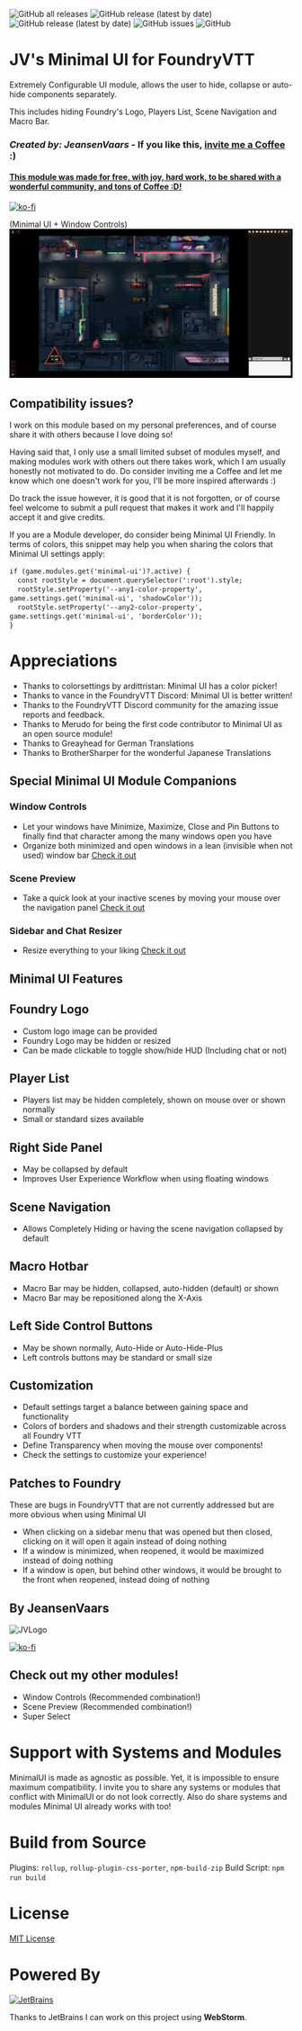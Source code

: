 ![GitHub all releases](https://img.shields.io/github/downloads/saif-ellafi/foundryvtt-minimal-ui/total?logo=GitHub) ![GitHub release (latest by date)](https://img.shields.io/github/downloads/saif-ellafi/foundryvtt-minimal-ui/latest/total) ![GitHub release (latest by date)](https://img.shields.io/github/v/release/saif-ellafi/foundryvtt-minimal-ui) ![GitHub issues](https://img.shields.io/github/issues-raw/saif-ellafi/foundryvtt-minimal-ui) ![GitHub](https://img.shields.io/github/license/saif-ellafi/foundryvtt-minimal-ui)

# JV's Minimal UI for FoundryVTT

Extremely Configurable UI module, allows the user to hide, collapse or auto-hide components separately.

This includes hiding Foundry's Logo, Players List, Scene Navigation and Macro Bar.

### _Created by: JeansenVaars_ - If you like this, [invite me a Coffee](#by-jeansenvaars) :)
#### [This module was made for free, with joy, hard work, to be shared with a wonderful community, and tons of Coffee :D!](https://ko-fi.com/jeansenvaars)
[![ko-fi](https://ko-fi.com/img/githubbutton_sm.svg)](https://ko-fi.com/V7V14D3AH)

(Minimal UI + Window Controls)
![img.png](example20.png)

## Compatibility issues?

I work on this module based on my personal preferences, and of course share it with others because I love doing so!

Having said that, I only use a small limited subset of modules myself, and making modules work with others out there takes work,
which I am usually honestly not motivated to do. Do consider inviting me a Coffee and let me know which one doesn't work for you, I'll be more inspired afterwards :)

Do track the issue however, it is good that it is not forgotten, or of course feel welcome to submit a pull request that makes it work and I'll happily accept it and give credits.

If you are a Module developer, do consider being Minimal UI Friendly. In terms of colors, this snippet may help you when sharing the colors that Minimal UI settings apply:
```
if (game.modules.get('minimal-ui')?.active) {
  const rootStyle = document.querySelector(':root').style;
  rootStyle.setProperty('--any1-color-property', game.settings.get('minimal-ui', 'shadowColor'));
  rootStyle.setProperty('--any2-color-property', game.settings.get('minimal-ui', 'borderColor'));
}
```

# Appreciations
* Thanks to colorsettings by ardittristan: Minimal UI has a color picker!
* Thanks to vance in the FoundryVTT Discord: Minimal UI is better written!
* Thanks to the FoundryVTT Discord community for the amazing issue reports and feedback.
* Thanks to Merudo for being the first code contributor to Minimal UI as an open source module!
* Thanks to Greayhead for German Translations
* Thanks to BrotherSharper for the wonderful Japanese Translations

## Special Minimal UI Module Companions

### Window Controls
* Let your windows have Minimize, Maximize, Close and Pin Buttons to finally find that character among the many windows open you have
* Organize both minimized and open windows in a lean (invisible when not used) window bar
[Check it out](https://foundryvtt.com/packages/window-controls)

### Scene Preview
* Take a quick look at your inactive scenes by moving your mouse over the navigation panel
[Check it out](https://foundryvtt.com/packages/scene-preview)

### Sidebar and Chat Resizer
* Resize everything to your liking
[Check it out](https://github.com/saif-ellafi/foundryvtt-sidebar-resizer)

## Minimal UI Features

## Foundry Logo
* Custom logo image can be provided
* Foundry Logo may be hidden or resized
* Can be made clickable to toggle show/hide HUD (Including chat or not)
  
## Player List
* Players list may be hidden completely, shown on mouse over or shown normally
* Small or standard sizes available

## Right Side Panel
* May be collapsed by default
* Improves User Experience Workflow when using floating windows
  
## Scene Navigation
* Allows Completely Hiding or having the scene navigation collapsed by default

## Macro Hotbar
* Macro Bar may be hidden, collapsed, auto-hidden (default) or shown
* Macro Bar may be repositioned along the X-Axis

## Left Side Control Buttons
* May be shown normally, Auto-Hide or Auto-Hide-Plus
* Left controls buttons may be standard or small size
  
## Customization
* Default settings target a balance between gaining space and functionality
* Colors of borders and shadows and their strength customizable across all Foundry VTT
* Define Transparency when moving the mouse over components!
* Check the settings to customize your experience!

## Patches to Foundry
These are bugs in FoundryVTT that are not currently addressed but are more obvious when using Minimal UI
* When clicking on a sidebar menu that was opened but then closed, clicking on it will open it again instead of doing nothing
* If a window is minimized, when reopened, it would be maximized instead of doing nothing
* If a window is open, but behind other windows, it would be brought to the front when reopened, instead doing of nothing

## By JeansenVaars
![JVLogo](logo-small-black.png)

[![ko-fi](https://ko-fi.com/img/githubbutton_sm.svg)](https://ko-fi.com/V7V14D3AH)

## Check out my other modules!
* Window Controls (Recommended combination!)
* Scene Preview (Recommended combination!)
* Super Select

# Support with Systems and Modules
MinimalUI is made as agnostic as possible. Yet, it is impossible to ensure maximum compatibility.
I invite you to share any systems or modules that conflict with MinimalUI or do not look correctly.
Also do share systems and modules Minimal UI already works with too!

# Build from Source
Plugins: `rollup`, `rollup-plugin-css-porter`, `npm-build-zip`
Build Script: `npm run build`

# License
[MIT License](./LICENSE.md)

# Powered By
[![JetBrains](./jetbrains.svg)](https://www.jetbrains.com)

Thanks to JetBrains I can work on this project using **WebStorm**.
